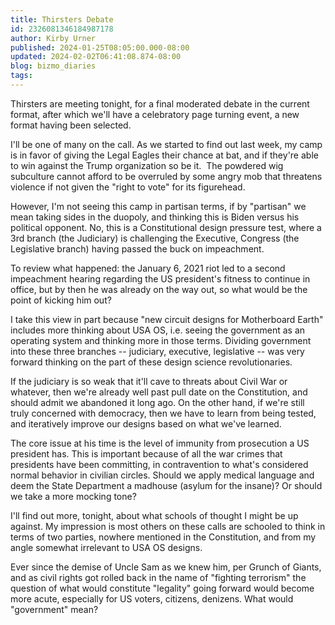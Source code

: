 ```yaml
---
title: Thirsters Debate
id: 2326081346184987178
author: Kirby Urner
published: 2024-01-25T08:05:00.000-08:00
updated: 2024-02-02T06:41:08.874-08:00
blog: bizmo_diaries
tags: 
---
```


Thirsters are meeting tonight, for a final moderated debate in the current format, after which we'll have a celebratory page turning event, a new format having been selected.

I'll be one of many on the call. As we started to find out last week, my camp is in favor of giving the Legal Eagles their chance at bat, and if they're able to win against the Trump organization so be it.  The powdered wig subculture cannot afford to be overruled by some angry mob that threatens violence if not given the "right to vote" for its figurehead.

However, I'm not seeing this camp in partisan terms, if by "partisan" we mean taking sides in the duopoly, and thinking this is Biden versus his political opponent. No, this is a Constitutional design pressure test, where a 3rd branch (the Judiciary) is challenging the Executive, Congress (the Legislative branch) having passed the buck on impeachment.

To review what happened: the January 6, 2021 riot led to a second impeachment hearing regarding the US president's fitness to continue in office, but by then he was already on the way out, so what would be the point of kicking him out?

I take this view in part because "new circuit designs for Motherboard Earth" includes more thinking about USA OS, i.e. seeing the government as an operating system and thinking more in those terms. Dividing government into these three branches -- judiciary, executive, legislative -- was very forward thinking on the part of these design science revolutionaries.

If the judiciary is so weak that it'll cave to threats about Civil War or whatever, then we're already well past pull date on the Constitution, and should admit we abandoned it long ago. On the other hand, if we're still truly concerned with democracy, then we have to learn from being tested, and iteratively improve our designs based on what we've learned. 

The core issue at his time is the level of immunity from prosecution a US president has. This is important because of all the war crimes that presidents have been committing, in contravention to what's considered normal behavior in civilian circles. Should we apply medical language and deem the State Department a madhouse (asylum for the insane)? Or should we take a more mocking tone?

I'll find out more, tonight, about what schools of thought I might be up against. My impression is most others on these calls are schooled to think in terms of two parties, nowhere mentioned in the Constitution, and from my angle somewhat irrelevant to USA OS designs.

Ever since the demise of Uncle Sam as we knew him, per Grunch of Giants, and as civil rights got rolled back in the name of "fighting terrorism" the question of what would constitute "legality" going forward would become more acute, especially for US voters, citizens, denizens. What would "government" mean?